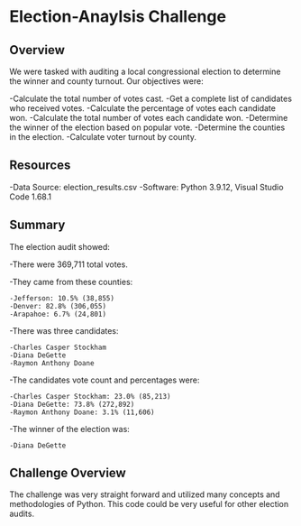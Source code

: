 # Election-Anaylsis Challenge 

## Overview

We were tasked with auditing a local congressional election to determine the winner and county turnout. Our objectives were:

-Calculate the total number of votes cast.
-Get a complete list of candidates who received votes.
-Calculate the percentage of votes each candidate won.
-Calculate the total number of votes each candidate won.
-Determine the winner of the election based on popular vote.
-Determine the counties in the election. 
-Calculate voter turnout by county.

## Resources
-Data Source: election_results.csv 
-Software: Python 3.9.12, Visual Studio Code 1.68.1

## Summary
The election audit showed:

-There were 369,711 total votes.

-They came from these counties:

    -Jefferson: 10.5% (38,855)
    -Denver: 82.8% (306,055)
    -Arapahoe: 6.7% (24,801)

-There was three candidates: 

    -Charles Casper Stockham 
    -Diana DeGette 
    -Raymon Anthony Doane

-The candidates vote count and percentages were:

    -Charles Casper Stockham: 23.0% (85,213) 
    -Diana DeGette: 73.8% (272,892) 
    -Raymon Anthony Doane: 3.1% (11,606)

-The winner of the election was: 

    -Diana DeGette


## Challenge Overview
The challenge was very straight forward and utilized many concepts and methodologies of Python. This code could be very useful for other election audits. 
